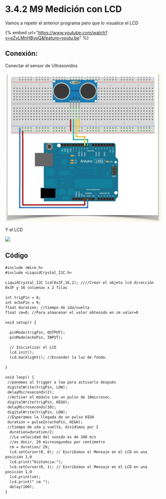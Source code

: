 # 3.4.2 M9 Medición con LCD

Vamos a repetir el anterior programa pero que lo visualice el LCD

{% embed url="https://www.youtube.com/watch?v=eZvLMnHBypQ&feature=youtu.be" %}

## Conexión:

Conectar el sensor de Ultrasonidos

![](../../.gitbook/assets/captura_de_pantalla_2015-04-01_a_las_22.51.09.png)

Y el LCD

![](https://www.luisllamas.es/wp-content/uploads/2016/05/arduino-lcd-i2c-esquema.png)

## Código

```text
#include <Wire.h>
#include <LiquidCrystal_I2C.h>

LiquidCrystal_I2C lcd(0x3F,16,2); ////Crear el objeto lcd dirección 0x3F y 16 columnas x 2 filas

int trigPin = 8;
int echoPin = 9;
float duration; //tiempo de ida/vuelta
float cm=0; //Para almacenar el valor obtenido en cm valor=0

void setup() {

  pinMode(trigPin, OUTPUT);
  pinMode(echoPin, INPUT);

  // Inicializar el LCD
  lcd.init();
  lcd.backlight(); //Encender la luz de fondo.

}

void loop() {
 //ponemos al trigger a low para activarlo después 
 digitalWrite(trigPin, LOW);
 delayMicroseconds(2);
 //Activar el módulo con un pulso de 10microsec.
 digitalWrite(trigPin, HIGH);
 delayMicroseconds(10);
 digitalWrite(trigPin, LOW);
 //Esperamos la llegada de un pulso HIGH
 duration = pulseIn(echoPin, HIGH);
 //tiempo de ida y vuelta, dividimos por 2
  duration=duration/2;
  //La velocidad del sonido es de 340 m/s
  //es decir, 29 microsegundos por centímetro
  cm = duration/ 29;
  lcd.setCursor(0, 0); // Escribimos el Mensaje en el LCD en una posición 1,0
  lcd.print("Distancia:");
  lcd.setCursor(0, 1); // Escribimos el Mensaje en el LCD en una posición 1,0
  lcd.print(cm);
  lcd.print(" cm ");
  delay(100);
}
```

